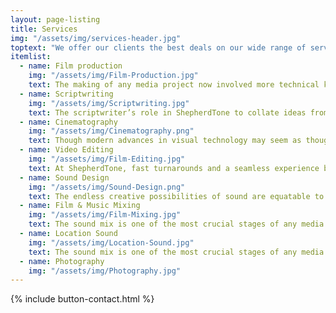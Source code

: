 ```yaml
---
layout: page-listing
title: Services
img: "/assets/img/services-header.jpg"
toptext: "We offer our clients the best deals on our wide range of services, along every stage of the filmmaking process. We deliver on development, through to production and post-production. This includes initial concept planning, scriptwriting, filming and location sound. In post production we offer: video editing, colour grading, motion graphics, sound design and mixing."
itemlist:
  - name: Film production
    img: "/assets/img/Film-Production.jpg"
    text: The making of any media project now involved more technical knowledge from a wide range of disciplines than ever before. From business presentations to thrilling narrative films and everything inbetween, we use our expertise to achieve the best possible result.
  - name: Scriptwriting
    img: "/assets/img/Scriptwriting.jpg"
    text: The scriptwriter’s role in ShepherdTone to collate ideas from all the necessary sources – from the client, to others within our company – and turn them into the creative blueprint for your project. This is an ongoing process, often lasting throughout the filmmaking process.
  - name: Cinematography
    img: "/assets/img/Cinematography.png"
    text: Though modern advances in visual technology may seem as though it is leaving little room for the artistic cinematographer, we at ShepherdTone hold the line. Combining these new advances with a classical knowledge of cinematography, we use visuals to evoke emotion and capture beauty, delivering your message in style.
  - name: Video Editing
    img: "/assets/img/Film-Editing.jpg"
    text: At ShepherdTone, fast turnarounds and a seamless experience between editing, compositing and colour grading are essential. This is why our post-production facilities revolve around Adobe’s Creative Cloud package. With this package, our creativity roams free, allowing us to put together the best cuts possible.
  - name: Sound Design
    img: "/assets/img/Sound-Design.png"
    text: The endless creative possibilities of sound are equatable to those of picture. Through sound, the scope of your creative vision is given a further dimension. A creative soundscape expands your experience and requires more thought and time than you could imagine, from the portrayal of the factual to the realisation of the ineffable.
  - name: Film & Music Mixing
    img: "/assets/img/Film-Mixing.jpg"
    text: The sound mix is one of the most crucial stages of any media experience. In the mix, we take the many seperates elements of a film soundtrack or song and constantly merging them into a seamless aural journey. We offer Stereo and Surround mixes for Film, TV and Radio.
  - name: Location Sound
    img: "/assets/img/Location-Sound.jpg"
    text: The sound mix is one of the most crucial stages of any media experience. In the mix, we take the many seperates elements of a film soundtrack or song and constantly merging them into a seamless aural journey. We offer Stereo and Surround mixes for Film, TV and Radio.
  - name: Photography
    img: "/assets/img/Photography.jpg"
---
```



{% include button-contact.html %}
